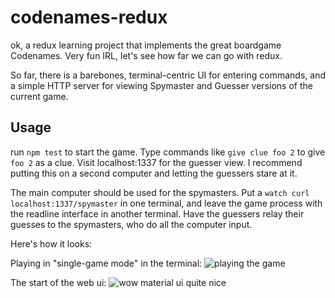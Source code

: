 # codenames-redux

ok, a redux learning project that implements the great boardgame Codenames. Very
fun IRL, let's see how far we can go with redux.

So far, there is a barebones, terminal-centric UI for entering commands, and a
simple HTTP server for viewing Spymaster and Guesser versions of the current
game.

## Usage

run `npm test` to start the game. Type commands like `give clue foo 2` to give
`foo 2` as a clue. Visit localhost:1337 for the guesser view. I recommend
putting this on a second computer and letting the guessers stare at it.

The main computer should be used for the spymasters. Put a `watch curl
localhost:1337/spymaster` in one terminal, and leave the game process with the
readline interface in another terminal. Have the guessers relay their guesses to
the spymasters, who do all the computer input.

Here's how it looks:

Playing in "single-game mode" in the terminal:
![playing the game](http://take.ms/8iNjn)

The start of the web ui:
![wow material ui quite nice](http://take.ms/xr2VE)
